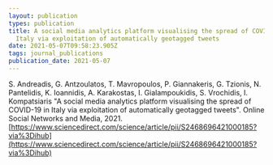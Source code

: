 ```yaml
---
layout: publication
types: publication
title: A social media analytics platform visualising the spread of COVID-19 in
  Italy via exploitation of automatically geotagged tweets
date: 2021-05-07T09:58:23.905Z
tags: journal_publications
publication_date: 2021-05-07
---
```

S. Andreadis, G. Antzoulatos, T. Mavropoulos, P. Giannakeris, G. Tzionis, N. Pantelidis, K. Ioannidis, A. Karakostas, I. Gialampoukidis, S. Vrochidis, I. Kompatsiaris "A social media analytics platform visualising the spread of COVID-19 in Italy via exploitation of automatically geotagged tweets". Online Social Networks and Media, 2021. [https://www.sciencedirect.com/science/article/pii/S2468696421000185?via%3Dihub](https://www.sciencedirect.com/science/article/pii/S2468696421000185?via%3Dihub)